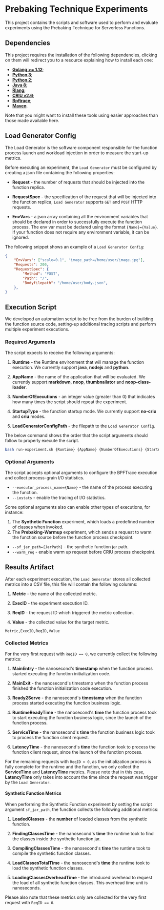 # Prebaking Technique Experiments

This project contains the scripts and software used to perform and evaluate
experiments using the Prebaking Technique for Serverless Functions.

## Dependencies

This project requires the installation of the following dependencies, clicking on
them will redirect you to a resource explaining how to install each one:
* [**Golang >= 1.12**](https://golang.org/doc/install);
* [**Python 3**](https://docs.python.org/3/using/unix.html#on-linux);
* [**Python 2**](https://docs.python.org/2/using/unix.html#on-linux);
* [**Java 8**](https://docs.datastax.com/en/jdk-install/doc/jdk-install/installOpenJdkDeb.html);
* [**Rlang**](https://docs.rstudio.com/resources/install-r/);
* [**CRIU v2.6**](https://criu.org/Installation);
* [**Bpftrace**](https://github.com/iovisor/bpftrace/blob/master/INSTALL.md);
* [**Maven**](https://maven.apache.org/install.html).

Note that you might want to install these tools using easier approaches than 
those made available here.

## Load Generator Config

The Load Generator is the software component responsible
for the function process launch and workload injection in order to measure the 
start-up metrics.

Before executing an experiment, the `Load Generator` must be configured by creating
a json file containing the following properties:

* **Request** - the number of requests that should be injected into the function 
replica.

* **RequestSpec** - the specification of the request that will be injected into the
function replica, `Load Generator` supports `GET` and `POST` HTTP requests.

* **EnvVars** - a json array containing all the environment variables that should be
declared in order to successfully execute the function process. The env var must be
declared using the format `{Name}={Value}`. If your function 
does not require any environment variable, it can be ignored.

The following snippet shows an example of a `Load Generator Config`:
``` json
{
    "EnvVars": ["scale=0.1", "image_path=/home/user/image.jpg"],
    "Requests": 200,
    "RequestSpec": {
        "Method": "POST",
        "Path": "/",
        "Bodyfilepath": "/home/user/body.json",
    },
}
```

## Execution Script

We developed an automation script to be free from the burden of building the 
function source code, setting-up additional tracing scripts and perform multiple 
experiment executions. 

### Required Arguments

The script expects to receive the following arguments:
1. **Runtime** - the Runtime environment that will manage the function execution. 
We currently support **java**, **nodejs** and **python**.

2. **AppName** - the name of the application that will be evaluated. We currently
support **markdown**, **noop**, **thumbnailator** and **noop-class-loader**.

3. **NumberOfExecutions** - an integer value (greater than 0) that indicates how 
many times the script should repeat the experiment.

4. **StartupType** - the function startup mode. We currently support **no-criu** 
and **criu** modes.

5. **LoadGeneratorConfigPath** - the filepath to the `Load Generator Config`.

The below command shows the order that the script arguments should follow to
properly execute the script.
``` bash
bash run-experiment.sh {Runtime} {AppName} {NumberOfExecutions} {StartupType} {LoadGeneratorConfigPath}
```

### Optional Arguments

The script accepts optional arguments to configure the BPFTrace execution and
collect process-grain I/O statistics.

* `--executor_process_name={Name}` - the name of the process executing the function.
* `--iostats` - enable the tracing of I/O statistics.

Some optional arguments also can enable other types of executions, for instance:
1. The **Synthetic Function** experiment, which loads a predefined number of classes 
when invoked.
2. The **Prebaking-Warmup** experiment, which sends a request to warm the function 
source before the function process checkpoint.

* `--sf_jar_path={JarPath}` - the synthetic function jar path.
* `--warm_req` - enable warm up request before CRIU process checkpoint.

## Results Artifact

After each experiment execution, the `Load Generator` stores all collected metrics
into a CSV file, this file will contain the following columns:
1. **Metric** - the name of the collected metric.

2. **ExecID** - the experiment execution ID.

3. **ReqID** - the request ID which triggered the metric collection.

4. **Value** - the collected value for the target metric.
``` csv
Metric,ExecID,ReqID,Value
```

### Collected Metrics

For the very first request with `ReqID == 0`, we currently collect the 
following metrics:
1. **MainEntry** - the nanosecond's **timestamp** when the function process started 
executing the function initialization code.

2. **MainExit** - the nanosecond's timestamp when the function process finished 
the function initialization code execution.

3. **Ready2Serve** - the nanosecond's **timestamp** when the function process started 
executing the function business logic.

4. **RuntimeReadyTime** - the nanosecond's **time** the function process took to 
start executing the function business logic, since the launch of the function 
process.

5. **ServiceTime** - the nanosecond's **time** the function business logic took to
process the function client request.

6. **LatencyTime** - the nanosecond's **time** the function took to process the
function client request, since the launch of the function process.

For the remaining requests with `ReqID > 0`, as the initialization process is fully 
complete for the runtime and the function, we only collect the **ServiceTime**
and **LatencyTime** metrics. Please note that in this case, **LatencyTime** only
takes into account the time since the request was trigger by the `Load Generator`.

#### Synthetic Function Metrics

When performing the Synthetic Function experiment by setting the script argument 
`sf_jar_path`, the function collects the following additional metrics:

1. **LoadedClasses** - the **number** of loaded classes from the synthetic function.

2. **FindingClassesTime** - the nanosecond's **time** the runtime took to find the
classes inside the synthetic function jar.

3. **CompilingClassesTime** - the nanosecond's **time** the runtime took to compile
the synthetic function classes.

4. **LoadClassesTotalTime** - the nanosecond's **time** the runtime took to load
the synthetic function classes.

5. **LoadingClassesOverheadTime** - the introduced overhead to request the load
of all synthetic function classes. This overhead time unit is nanoseconds.

Please also note that these metrics only are collected for the very first request
 with `ReqID == 0`.
